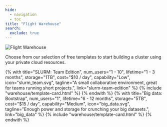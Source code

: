 ```yaml
---
hide:
  - navigation
  - toc
title: "Flight Warehouse"
search:
  exclude: true
---
```


<script src="https://kit.fontawesome.com/5d76af6daa.js" crossorigin="anonymous"></script>

<div class="no-tabs full-width-container">
  <div class="warehouse-header warehouse-main-header">
    <img
      alt="Flight Warehouse"
      class="template-icon"
      src="{{ config.site_url }}/assets/images/warehouse.svg"
    >
    <p class="warehouse-tagline tagline">
      Choose from our selection of free templates to start building a cluster using your private cloud resources.
    </p>
  </div>
</div>
<div id="warehouse" class="full-width-container">
  {% with title="SLURM: Team Edition", 
          num_users="1 - 10", 
          lifetime="1 - 3 months",
          storage="1TB", 
          cost="$10 / day",
          capability="Low",
          icon="slurm_team.svg",
          tagline="A small collaborative environment, great for teams running short projects.",
          link="slurm-team-edition"
  %}
    {% include "warehouse/template-card.html" %}
  {% endwith %}
  {% with title="Big data: Bootstrap", 
          num_users="1", 
          lifetime="6 - 12 months",
          storage="5TB", 
          cost="$15 / day",
          capability="Medium",
          icon="big_data.svg",
          tagline="Enough power and storage for crunching your big datasets.",
          link="big_data"
  %}
    {% include "warehouse/template-card.html" %}
  {% endwith %}
</div>
<h1></h1>